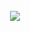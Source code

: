 <div align="center">
  <br />
  <img
    src='data:image/svg+xml;utf8,<svg fill="none" viewBox="0 0 800 300" width="800" height="300" xmlns="http://www.w3.org/2000/svg">
    <foreignObject width="100%" height="100%">
      <div xmlns="http://www.w3.org/1999/xhtml">
        <style>
          @keyframes rotate {
            0% {
              transform: rotate(3deg);
            }
            100% {
              transform: rotate(-3deg);
            }
          }
          @keyframes gradientBackground {
            0% {
              background-position: 0% 50%;
            }
            50% {
              background-position: 100% 50%;
            }
            100% {
              background-position: 0% 50%;
            }
          }
          @keyframes fadeIn {
            0% {
              opacity: 0;
            }
            66% {
              opacity: 0;
            }
            100% {
              opacity: 1;
            }
          }
          .container {
            font-family: system-ui, -apple-system, "Segoe UI", Roboto, Helvetica, Arial, sans-serif, "Apple Color Emoji",
              "Segoe UI Emoji";
            display: flex;
            flex-direction: column;
            align-items: center;
            justify-content: center;
            margin: 0;
            width: 100%;
            height: 300px;
            background: linear-gradient(-45deg, #fc5c7d, #6a82fb, #05dfd7);
            background-size: 600% 400%;
            animation: gradientBackground 10s ease infinite;
            border-radius: 10px;
            color: white;
            text-align: center;
          }
          
          h1 {
            font-size: 48px;
            letter-spacing: 5px;
            text-transform: uppercase;
            text-shadow: 0 1px 0 #efefef, 0 2px 0 #efefef, 0 3px 0 #efefef, 0 4px 0 #efefef,
              0 12px 5px rgba(0, 0, 0, 0.1);
            animation: rotate ease-in-out 1s infinite alternate;
          }
        </style>
        <div class="container">
          <h1>Hi there 👋</h1>
        </div>
      </div>
    </foreignObject></svg
  >'
  />
  <br />
</div>

<!--
**bwielgosz/bwielgosz** is a ✨ _special_ ✨ repository because its `README.md` (this file) appears on your GitHub profile.

Here are some ideas to get you started:

- 🔭 I’m currently working on ...
- 🌱 I’m currently learning ...
- 👯 I’m looking to collaborate on ...
- 🤔 I’m looking for help with ...
- 💬 Ask me about ...
- 📫 How to reach me: ...
- 😄 Pronouns: ...
- ⚡ Fun fact: ...
-->
